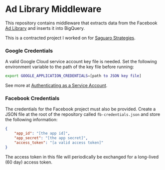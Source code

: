 # Ad Library Middleware

This repository contains middleware that extracts data from the Facebook [Ad Library](https://www.facebook.com/ads/library/api/?source=archive-landing-page) and inserts it into BigQuery.

This is a contracted project I worked on for [Saguaro Strategies](https://www.saguarostrategies.com/).

### Google Credentials

A valid Google Cloud service account key file is needed. Set the following environment variable to the path of the key file before running:

```sh
export GOOGLE_APPLICATION_CREDENTIALS=[path to JSON key file]
```

See more at [Authenticating as a Service Account](https://cloud.google.com/docs/authentication/production#passing_variable).

### Facebook Credentials

The credentials for the Facebook project must also be provided. Create a JSON file at the root of the repository called `fb-credentials.json` and store the following information:

```json
{
    "app_id": "[the app id]",
    "app_secret": "[the app secret]",
    "access_token": "[a valid access token]"
}
```

The access token in this file will periodically be exchanged for a long-lived (60 day) access token.
